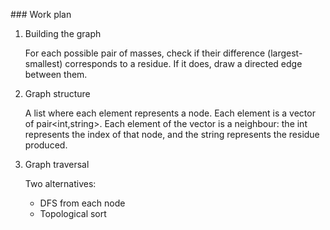 ### Work plan

1. Building the graph

	For each possible pair of masses, check if their difference (largest-smallest) corresponds to a residue. If it does, draw a directed edge between them.

2. Graph structure

	A list where each element represents a node. Each element is a vector of pair<int,string>. Each element of the vector is a neighbour: the int represents the index of that node, and the string represents the residue produced.


3. Graph traversal

	Two alternatives:

	* DFS from each node
	* Topological sort
